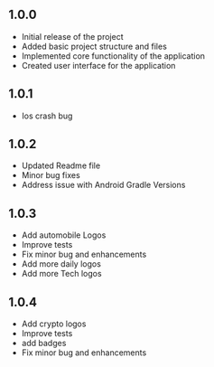 ## 1.0.0

* Initial release of the project
* Added basic project structure and files
* Implemented core functionality of the application
* Created user interface for the application

## 1.0.1

* Ios crash bug 

## 1.0.2

* Updated Readme file
* Minor bug fixes
* Address issue with Android Gradle Versions


## 1.0.3

* Add automobile Logos
* Improve tests
* Fix minor bug and enhancements
* Add more daily logos
* Add more Tech logos

## 1.0.4

* Add crypto logos
* Improve tests
* add badges 
* Fix minor bug and enhancements


